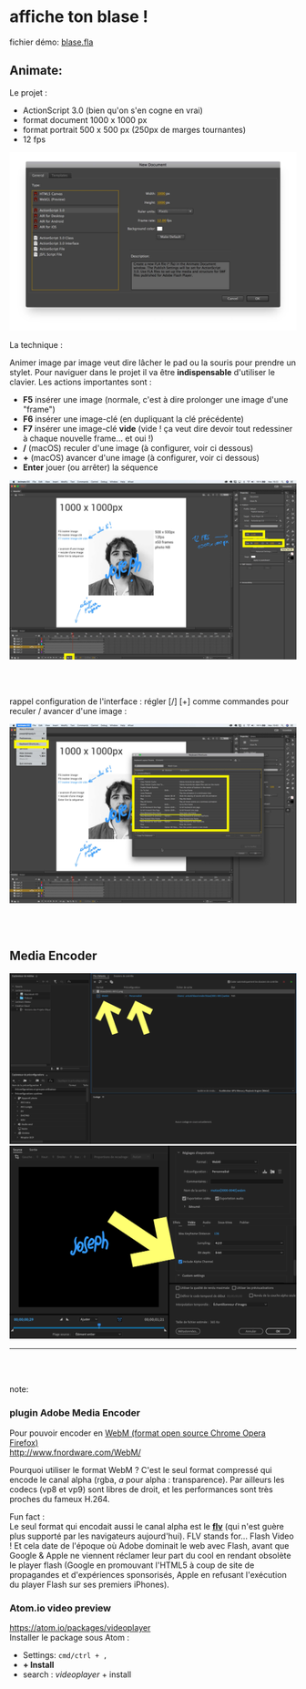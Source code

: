 # affiche ton blase !

fichier démo:
[blase.fla](https://github.com/jniac/e-artsup/blob/master/motion/animate/superportrait/blase/blase.fla?raw=true)

## Animate:

Le projet :
- ActionScript 3.0 (bien qu'on s'en cogne en vrai)
- format document 1000 x 1000 px
- format portrait 500 x 500 px (250px de marges tournantes)
- 12 fps


![](./animate-instructions-0.jpg)

La technique :  

Animer image par image veut dire lâcher le pad ou la souris pour prendre un stylet. Pour naviguer dans le projet il va être **indispensable** d'utiliser le clavier. Les actions importantes sont :
- **F5** insérer une image (normale, c'est à dire prolonger une image d'une "frame")
- **F6** insérer une image-clé (en dupliquant la clé précédente)
- **F7** insérer une image-clé **vide** (vide ! ça veut dire devoir tout redessiner à chaque nouvelle frame... et oui !)
- **/** (macOS) reculer d'une image (à configurer, voir ci dessous)
- **+** (macOS) avancer d'une image (à configurer, voir ci dessous)
- **Enter** jouer (ou arrêter) la séquence


![](./animate-instructions-1.jpg)

<br><br>

rappel configuration de l'interface :
régler [/] [+] comme commandes pour reculer / avancer d'une image :

![](./animate-instructions-2.jpg)

<br><br>

## Media Encoder

![](./MediaEncoder-WebM.png)
![](./MediaEncoder-WebM-Include-Alpha-Channel.png)

---

<br><br>

note:
### plugin Adobe Media Encoder
Pour pouvoir encoder en [WebM (format open source Chrome Opera Firefox)](https://fr.wikipedia.org/wiki/WebM)  
http://www.fnordware.com/WebM/    

Pourquoi utiliser le format WebM ? C'est le seul format compressé qui encode le canal alpha (rgba, *a* pour alpha : transparence). Par ailleurs les codecs (vp8 et vp9) sont libres de droit, et les performances sont très proches du fameux H.264.

Fun fact :  
Le seul format qui encodait aussi le canal alpha est le **[flv](https://fr.wikipedia.org/wiki/Flash_Video)** (qui n'est guère plus supporté par les navigateurs aujourd'hui). FLV stands for... Flash Video ! Et cela date de l'époque où Adobe dominait le web avec Flash, avant que Google & Apple ne viennent réclamer leur part du cool en rendant obsolète le player flash (Google en promouvant l'HTML5 à coup de site de propagandes et d'expériences sponsorisés, Apple en refusant l'exécution du player Flash sur ses premiers iPhones).



### Atom.io video preview
https://atom.io/packages/videoplayer  
Installer le package sous Atom :
- Settings: `cmd/ctrl + ,`
- **+ Install**
- search : _videoplayer_ + install
